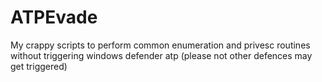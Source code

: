 # ATPEvade

My crappy scripts to perform common enumeration and privesc routines without triggering windows defender atp (please not other defences may get triggered)
